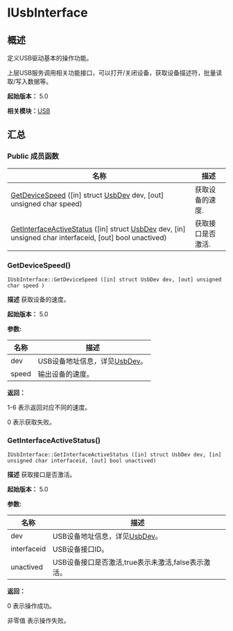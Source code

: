 # IUsbInterface


## 概述

定义USB驱动基本的操作功能。

上层USB服务调用相关功能接口，可以打开/关闭设备，获取设备描述符，批量读取/写入数据等。

**起始版本：** 5.0

**相关模块：**[USB](_u_s_b_v10.md)


## 汇总


### Public 成员函数

| 名称 | 描述 | 
| -------- | -------- |
| [GetDeviceSpeed](#getdevicespeed) ([in] struct [UsbDev](_usb_dev_v10.md) dev, [out] unsigned char speed) | 获取设备的速度. | 
| [GetInterfaceActiveStatus](#getinterfaceactivestatus) ([in] struct [UsbDev](_usb_dev_v10.md) dev, [in] unsigned char interfaceid, [out] bool unactived) | 获取接口是否激活. | 

### GetDeviceSpeed()

```
IUsbInterface::GetDeviceSpeed ([in] struct UsbDev dev, [out] unsigned char speed )
```
**描述**
获取设备的速度。

**起始版本：** 5.0

**参数:**

| 名称 | 描述 | 
| -------- | -------- |
| dev | USB设备地址信息，详见[UsbDev](_usb_dev_v10.md)。  | 
| speed | 输出设备的速度。 | 

**返回：**

1-6 表示返回对应不同的速度。

0 表示获取失败。

### GetInterfaceActiveStatus()

```
IUsbInterface::GetInterfaceActiveStatus ([in] struct UsbDev dev, [in] unsigned char interfaceid, [out] bool unactived)
```
**描述**
获取接口是否激活。

**起始版本：** 5.0

**参数:**

| 名称 | 描述 | 
| -------- | -------- |
| dev | USB设备地址信息，详见[UsbDev](_usb_dev_v10.md)。  | 
| interfaceid | USB设备接口ID。  | 
| unactived | USB设备接口是否激活,true表示未激活,false表示激活。 | 

**返回：**

0 表示操作成功。

非零值 表示操作失败。
